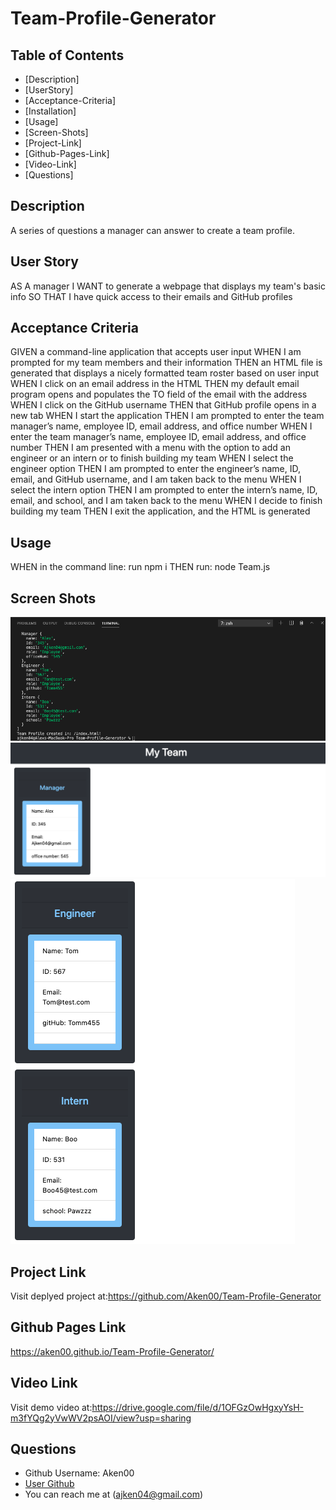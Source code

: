 # Team-Profile-Generator


## Table of Contents

* [Description]
* [UserStory]
* [Acceptance-Criteria]
* [Installation]
* [Usage]
* [Screen-Shots]
* [Project-Link]
* [Github-Pages-Link]
* [Video-Link]
* [Questions]


## Description 

A series of questions a manager can answer to create a team profile.


## User Story

AS A manager
I WANT to generate a webpage that displays my team's basic info
SO THAT I have quick access to their emails and GitHub profiles

## Acceptance Criteria

GIVEN a command-line application that accepts user input
WHEN I am prompted for my team members and their information
THEN an HTML file is generated that displays a nicely formatted team roster based on user input
WHEN I click on an email address in the HTML
THEN my default email program opens and populates the TO field of the email with the address
WHEN I click on the GitHub username
THEN that GitHub profile opens in a new tab
WHEN I start the application
THEN I am prompted to enter the team manager’s name, employee ID, email address, and office number
WHEN I enter the team manager’s name, employee ID, email address, and office number
THEN I am presented with a menu with the option to add an engineer or an intern or to finish building my team
WHEN I select the engineer option
THEN I am prompted to enter the engineer’s name, ID, email, and GitHub username, and I am taken back to the menu
WHEN I select the intern option
THEN I am prompted to enter the intern’s name, ID, email, and school, and I am taken back to the menu
WHEN I decide to finish building my team
THEN I exit the application, and the HTML is generated

## Usage
WHEN in the command line: run npm i
THEN run: node Team.js 

## Screen Shots 
![](assets/Images-clips/Profile-Gen-SS1.png)
![](assets/Images-clips/Profile-Gen-SS1-Browser.png)
![](assets/Images-clips/Profile-Gen-SS2-Browser.png)


## Project Link
Visit deplyed project at:https://github.com/Aken00/Team-Profile-Generator


## Github Pages Link
https://aken00.github.io/Team-Profile-Generator/

## Video Link
Visit demo video at:https://drive.google.com/file/d/1OFGzOwHgxyYsH-m3fYQg2yVwWV2psAOI/view?usp=sharing


## Questions
  * Github Username: Aken00
  * [User Github](https://github.com/Aken00)
  * You can reach me at (ajken04@gmail.com)